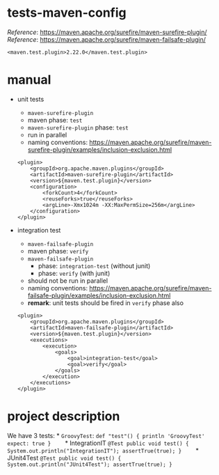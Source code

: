 # tests-maven-config

_Reference_: https://maven.apache.org/surefire/maven-surefire-plugin/  
_Reference_: https://maven.apache.org/surefire/maven-failsafe-plugin/

```
<maven.test.plugin>2.22.0</maven.test.plugin>
```

# manual

* unit tests
    * `maven-surefire-plugin`
    * maven phase: `test`
    * `maven-surefire-plugin` phase: `test`
    * run in parallel
    * naming conventions: https://maven.apache.org/surefire/maven-surefire-plugin/examples/inclusion-exclusion.html
    ```
    <plugin>
        <groupId>org.apache.maven.plugins</groupId>
        <artifactId>maven-surefire-plugin</artifactId>
        <version>${maven.test.plugin}</version>
        <configuration>
            <forkCount>4</forkCount>
            <reuseForks>true</reuseForks>
            <argLine>-Xmx1024m -XX:MaxPermSize=256m</argLine>
        </configuration>
    </plugin>    
    ```
    
* integration test
    * `maven-failsafe-plugin`
    * maven phase: `verify`
    * `maven-failsafe-plugin` 
        * phase: `integration-test` (without junit)
        * phase: `verify` (with junit)
    * should not be run in parallel
    * naming conventions: https://maven.apache.org/surefire/maven-failsafe-plugin/examples/inclusion-exclusion.html
    * **remark**: unit tests should be fired in `verify` phase also
    ```
    <plugin>
        <groupId>org.apache.maven.plugins</groupId>
        <artifactId>maven-failsafe-plugin</artifactId>
        <version>${maven.test.plugin}</version>
        <executions>
            <execution>
                <goals>
                    <goal>integration-test</goal>
                    <goal>verify</goal>
                </goals>
            </execution>
        </executions>
    </plugin>
    ```
    
# project description
We have 3 tests:
    * `GroovyTest`:
        ```
        def "test"() {
            println 'GroovyTest'
            expect:
            true
        }    
        ```
    * IntegrationIT
        ```
        @Test
        public void test() {
            System.out.println("IntegrationIT");
            assertTrue(true);
        }    
        ```
    * JUnit4Test
        ```
        @Test
        public void test() {
            System.out.println("JUnit4Test");
            assertTrue(true);
        }    
        ```